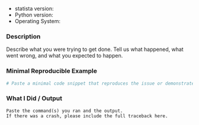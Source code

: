 * statista version:
* Python version:
* Operating System:

### Description

Describe what you were trying to get done.
Tell us what happened, what went wrong, and what you expected to happen.

### Minimal Reproducible Example

```python
# Paste a minimal code snippet that reproduces the issue or demonstrates the request.
```

### What I Did / Output

```
Paste the command(s) you ran and the output.
If there was a crash, please include the full traceback here.
```
